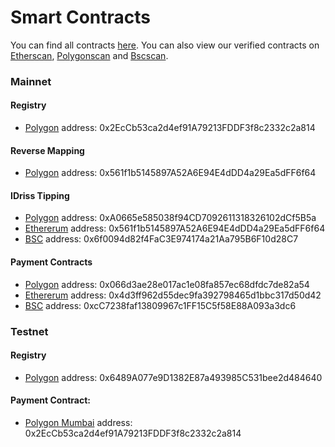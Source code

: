 # Smart Contracts

You can find all contracts [here](https://github.com/idriss-crypto/contracts). You can also view our verified contracts on [Etherscan](https://etherscan.io/), [Polygonscan](https://polygonscan.com/) and [Bscscan](https://www.bscscan.com/).&#x20;

### Mainnet

#### Registry

* [Polygon](https://polygonscan.com/address/0x2EcCb53ca2d4ef91A79213FDDF3f8c2332c2a814) address: 0x2EcCb53ca2d4ef91A79213FDDF3f8c2332c2a814

#### Reverse Mapping

* [Polygon](https://polygonscan.com/address/0x561f1b5145897A52A6E94E4dDD4a29Ea5dFF6f64) address: 0x561f1b5145897A52A6E94E4dDD4a29Ea5dFF6f64

#### IDriss Tipping

* [Polygon](https://polygonscan.com/address/0xa0665e585038f94cd7092611318326102dcf5b5a) address: 0xA0665e585038f94CD7092611318326102dCf5B5a
* [Ethererum](https://etherscan.io/address/0x561f1b5145897a52a6e94e4ddd4a29ea5dff6f64) address: 0x561f1b5145897A52A6E94E4dDD4a29Ea5dFF6f64
* [BSC](https://bscscan.com/address/0x6f0094d82f4fac3e974174a21aa795b6f10d28c7) address: 0x6f0094d82f4FaC3E974174a21Aa795B6F10d28C7

#### Payment Contracts

* [Polygon](https://polygonscan.com/address/0x066d3ae28e017ac1e08fa857ec68dfdc7de82a54) address: 0x066d3ae28e017ac1e08fa857ec68dfdc7de82a54
* [Ethererum](https://etherscan.io/address/0x4d3ff962d55dec9fa392798465d1bbc317d50d42) address: 0x4d3ff962d55dec9fa392798465d1bbc317d50d42
* [BSC](https://www.bscscan.com/address/0xcC7238faf13809967c1FF15C5f58E88A093a3dc6) address: 0xcC7238faf13809967c1FF15C5f58E88A093a3dc6

### Testnet

#### Registry

* [Polygon](https://mumbai.polygonscan.com/address/0x6489a077e9d1382e87a493985c531bee2d484640) address: 0x6489A077e9D1382E87a493985C531bee2d484640

#### Payment Contract:

* [Polygon Mumbai](https://mumbai.polygonscan.com/address/0x2eccb53ca2d4ef91a79213fddf3f8c2332c2a814) address: 0x2EcCb53ca2d4ef91A79213FDDF3f8c2332c2a814



